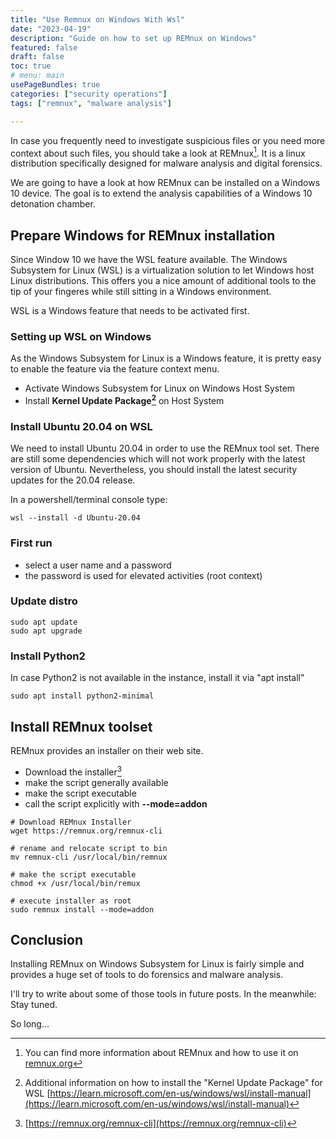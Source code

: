 ```yaml
---
title: "Use Remnux on Windows With Wsl" 
date: "2023-04-19"
description: "Guide on how to set up REMnux on Windows" 
featured: false 
draft: false 
toc: true 
# menu: main
usePageBundles: true 
categories: ["security operations"]
tags: ["remnux", "malware analysis"]

---
```


In case you frequently need to investigate suspicious files or you need more context about such files, you should take a look at REMnux[^fn1]. It is a linux distribution specifically designed for malware analysis and digital forensics. 

We are going to have a look at how REMnux can be installed on a Windows 10 device. The goal is to extend the analysis capabilities of a Windows 10 detonation chamber. 

[^fn1]: You can find more information about REMnux and how to use it on [remnux.org](https://remnux.org) 


## Prepare Windows for REMnux installation  
Since Window 10 we have the WSL feature available. The Windows Subsystem for Linux (WSL) is a virtualization solution to let Windows host Linux distributions. This offers you a nice amount of additional tools to the tip of your fingeres while still sitting in a Windows environment.

WSL is a Windows feature that needs to be activated first. 

### Setting up WSL on Windows 
As the Windows Subsystem for Linux is a Windows feature, it is pretty easy to enable the feature via the feature context menu.

- Activate Windows Subsystem for Linux on Windows Host System
- Install **Kernel Update Package[^fn2]** on Host System

[^fn2]: Additional information on how to install the "Kernel Update Package" for WSL [https://learn.microsoft.com/en-us/windows/wsl/install-manual](https://learn.microsoft.com/en-us/windows/wsl/install-manual)

### Install Ubuntu 20.04 on WSL 
We need to install Ubuntu 20.04 in order to use the REMnux tool set. There are still some dependencies which will not work properly with the latest version of Ubuntu. Nevertheless, you should install the latest security updates for the 20.04 release.

In a powershell/terminal console type: 

```
wsl --install -d Ubuntu-20.04 
```

### First run 
- select a user name and a password
- the password is used for elevated activities (root context)

### Update distro 
```
sudo apt update 
sudo apt upgrade 
```

### Install Python2
In case Python2 is not available in the instance, install it via "apt install"

```
sudo apt install python2-minimal 
```

## Install REMnux toolset 
REMnux provides an installer on their web site. 
- Download the installer[^fn4] 
- make the script generally available 
- make the script executable 
- call the script explicitly with **--mode=addon** 

[^fn4]: [https://remnux.org/remnux-cli](https://remnux.org/remnux-cli)

```
# Download REMnux Installer 
wget https://remnux.org/remnux-cli

# rename and relocate script to bin 
mv remnux-cli /usr/local/bin/remnux 

# make the script executable 
chmod +x /usr/local/bin/remux 

# execute installer as root 
sudo remnux install --mode=addon 
```

## Conclusion 
Installing REMnux on Windows Subsystem for Linux is fairly simple and provides a huge set of tools to do forensics and malware analysis. 

I'll try to write about some of those tools in future posts. In the meanwhile: Stay tuned. 

So long... 



